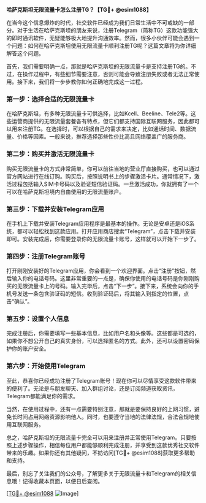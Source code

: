 **哈萨克斯坦无限流量卡怎么注册TG？【TG💪+ @esim1088】**

在当今这个信息爆炸的时代，社交软件已经成为我们日常生活中不可或缺的一部分。对于生活在哈萨克斯坦的朋友来说，注册Telegram（简称TG）这款功能强大的即时通讯软件，无疑能够极大地提升沟通效率。然而，很多小伙伴可能会遇到一个问题：如何在哈萨克斯坦使用无限流量卡顺利注册TG呢？这篇文章将为你详细解答这个问题。

首先，我们需要明确一点，那就是哈萨克斯坦的无限流量卡是支持注册TG的。不过，在操作过程中，有些细节需要注意，否则可能会导致注册失败或者无法正常使用。接下来，我们将一步步教你如何正确地完成这一过程。

### 第一步：选择合适的无限流量卡

在哈萨克斯坦，有多种无限流量卡可供选择，比如Kcell、Beeline、Tele2等。这些运营商提供的无限流量套餐各有特点，但它们都支持国际互联网服务，因此都可以用来注册TG。在选择时，可以根据自己的需求来决定，比如通话时间、数据流量、价格等因素。一般来说，推荐选择那些性价比高且网络覆盖广的服务商。

### 第二步：购买并激活无限流量卡

购买无限流量卡的方式非常简单，你可以前往当地的营业厅直接购买，也可以通过官方网站进行在线订购。购买后，按照说明书上的步骤激活卡片。通常情况下，激活过程包括输入SIM卡号码以及验证短信验证码。一旦激活成功，你就拥有了一个可以在哈萨克斯坦境内自由使用的无限流量账户。

### 第三步：下载并安装Telegram应用

在手机上下载并安装Telegram应用程序是最基本的操作。无论是安卓还是iOS系统，都可以轻松找到这款应用。打开应用商店搜索“Telegram”，点击下载并安装即可。安装完成后，你需要登录你的无限流量卡账号，这样就可以开始下一步了。

### 第四步：注册Telegram账号

打开刚刚安装好的Telegram应用，你会看到一个欢迎界面。点击“注册”按钮，然后输入你的电话号码。这里非常重要的一点是，确保你使用的电话号码是你刚刚购买的无限流量卡上的号码。输入完毕后，点击“下一步”。接下来，系统会向你的手机号发送一条包含验证码的短信。收到验证码后，将其输入到指定的位置，点击“确认”。

### 第五步：设置个人信息

完成注册后，你需要填写一些基本信息，比如用户名和头像等。这些都是可选的，如果你不想公开自己的真实身份，可以选择匿名的方式。此外，还可以设置密码保护你的账户安全。

### 第六步：开始使用Telegram

至此，恭喜你已经成功注册了Telegram账号！现在你可以尽情享受这款软件带来的便利了。无论是与朋友聊天、加入群组讨论，还是订阅频道获取资讯，Telegram都能满足你的需求。

当然，在使用过程中，还有一点需要特别注意，那就是要保持良好的上网习惯，避免长时间占用网络资源影响他人。同时，也要遵守当地的法律法规，合法合规地使用互联网服务。

总之，哈萨克斯坦的无限流量卡完全可以用来注册并正常使用Telegram。只要按照上述步骤操作，相信每位用户都能够顺利完成注册，并享受到这款优秀社交软件带来的乐趣。如果你还有其他疑问，不妨访问[TG💪+ @esim1088]获取更多帮助和支持。

最后，别忘了关注我们的公众号，了解更多关于无限流量卡和Telegram的相关信息哦！记得收藏本页面，以便日后查阅。

[[TG💪+ @esim1088](https://t.me/s/esim1088) ![Image](https://i.postimg.cc/4NQfJmqS/Snipaste-2025-05-13-00-14-12.png)]